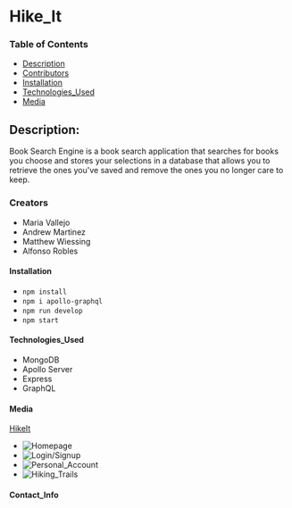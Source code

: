 # Hike_It

### Table of Contents

- [Description](#description)
- [Contributors](#contributors)
- [Installation](#installation)
- [Technologies_Used](#technologies_used)
- [Media](#media)

## Description:

Book Search Engine is a book search application that searches for books you choose and stores your selections in a database that allows you to retrieve the ones you've saved and remove the ones you no longer care to keep.

### Creators

- Maria Vallejo
- Andrew Martinez
- Matthew Wiessing
- Alfonso Robles

#### Installation

- `npm install`
- `npm i apollo-graphql`
- `npm run develop`
- `npm start`

#### Technologies_Used

- MongoDB
- Apollo Server
- Express
- GraphQL

#### Media

[HikeIt]()

- ![Homepage]()
- ![Login/Signup]()
- ![Personal_Account]()
- ![Hiking_Trails]()

#### Contact_Info

